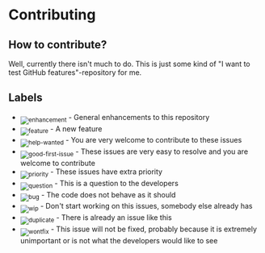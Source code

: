 # Contributing

## How to contribute?

Well, currently there isn't much to do. This is just some kind of "I want to test GitHub features"-repository for me.

## Labels
    
* <sub>![enhancement][enhancement]</sub> - General enhancements to this repository
* <sub>![feature][feature]</sub> - A new feature
* <sub>![help-wanted][help-wanted]</sub> - You are very welcome to contribute to these issues
* <sub>![good-first-issue][good-first-issue]</sub> - These issues are very easy to resolve and you are welcome to contribute
* <sub>![priority][priority]</sub> - These issues have extra priority
* <sub>![question][question]</sub> - This is a question to the developers
* <sub>![bug][bug]</sub> - The code does not behave as it should
* <sub>![wip][wip]</sub> -  Don't start working on this issues, somebody else already has
* <sub>![duplicate][duplicate]</sub> - There is already an issue like this
* <sub>![wontfix][wontfix]</sub> - This issue will not be fixed, probably because it is extremely unimportant or is not what the developers would like to see
  
[enhancement]: http://labl.es/svg?text=enhancement&bgcolor=c5def5
[duplicate]: http://labl.es/svg?text=duplicate&bgcolor=cccccc
[feature]: http://labl.es/svg?text=feature&bgcolor=c5def5
[help-wanted]: http://labl.es/svg?text=help-wanted&bgcolor=c2e0c6
[good-first-issue]: http://labl.es/svg?text=good-first-issue&bgcolor=0e8a16
[priority]: http://labl.es/svg?text=priority&bgcolor=5319e7
[question]: http://labl.es/svg?text=question&bgcolor=cc317c
[bug]: http://labl.es/svg?text=bug&bgcolor=d93f0b
[wip]: http://labl.es/svg?text=wip&bgcolor=fbca04
[wontfix]: http://labl.es/svg?text=wontfix&bgcolor=ffffff
